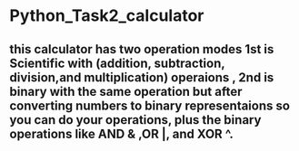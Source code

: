 # Python_Task2_calculator
this calculator has two operation modes 1st is Scientific with (addition, subtraction, division,and multiplication) operaions
, 2nd is binary with the same operation but after converting numbers to binary representaions so you can do your operations, plus the binary operations like AND & ,OR |, and XOR ^.
--------------------------------------------------------------------------
